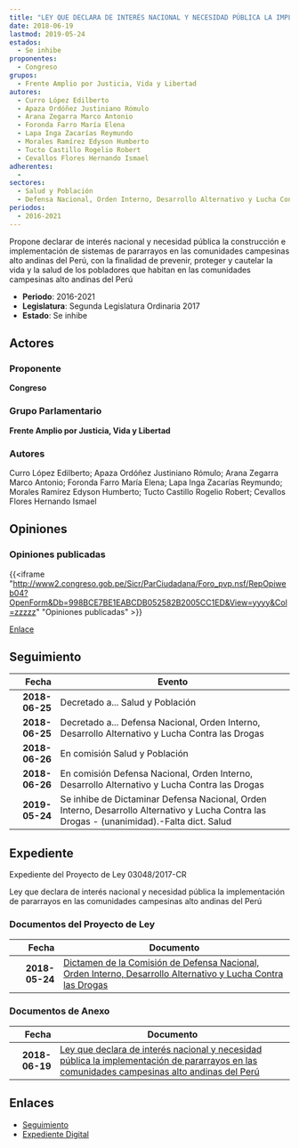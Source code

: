 ```yaml
---
title: "LEY QUE DECLARA DE INTERÉS NACIONAL Y NECESIDAD PÚBLICA LA IMPLEMENTACIÓN DE PARARRAYOS EN LAS COMUNIDADES CAMPESINAS ALTO ANDINAS DEL PERÚ"
date: 2018-06-19
lastmod: 2019-05-24
estados: 
  - Se inhibe
proponentes: 
  - Congreso
grupos: 
  - Frente Amplio por Justicia, Vida y Libertad
autores: 
  - Curro López Edilberto
  - Apaza Ordóñez Justiniano Rómulo
  - Arana Zegarra Marco Antonio
  - Foronda Farro María Elena
  - Lapa Inga Zacarías Reymundo
  - Morales Ramírez Edyson Humberto
  - Tucto Castillo Rogelio Robert
  - Cevallos Flores Hernando Ismael
adherentes: 
  - 
sectores: 
  - Salud y Población
  - Defensa Nacional, Orden Interno, Desarrollo Alternativo y Lucha Contra las Drogas
periodos: 
  - 2016-2021
---
```


Propone declarar de interés nacional y necesidad pública la construcción e implementación de sistemas de pararrayos en las comunidades campesinas alto andinas del Perú, con la finalidad de prevenir, proteger y cautelar la vida y la salud de los pobladores que habitan en las comunidades campesinas alto andinas del Perú

- **Periodo**: 2016-2021
- **Legislatura**: Segunda Legislatura Ordinaria 2017
- **Estado**: Se inhibe

## Actores

### Proponente

**Congreso**

### Grupo Parlamentario

**Frente Amplio por Justicia, Vida y Libertad**

### Autores

Curro López Edilberto; Apaza Ordóñez Justiniano Rómulo; Arana Zegarra Marco Antonio; Foronda Farro María Elena; Lapa Inga Zacarías Reymundo; Morales Ramírez Edyson Humberto; Tucto Castillo Rogelio Robert; Cevallos Flores Hernando Ismael


## Opiniones

### Opiniones publicadas

{{<iframe "http://www2.congreso.gob.pe/Sicr/ParCiudadana/Foro_pvp.nsf/RepOpiweb04?OpenForm&Db=998BCE7BE1EABCDB052582B2005CC1ED&View=yyyy&Col=zzzzz" "Opiniones publicadas" >}}

[Enlace](http://www2.congreso.gob.pe/Sicr/ParCiudadana/Foro_pvp.nsf/RepOpiweb04?OpenForm&Db=998BCE7BE1EABCDB052582B2005CC1ED&View=yyyy&Col=zzzzz)

## Seguimiento

| Fecha | Evento |
|------:|--------|
| **2018-06-25** | Decretado a... Salud y Población|
| **2018-06-25** | Decretado a... Defensa Nacional, Orden Interno, Desarrollo Alternativo y Lucha Contra las Drogas|
| **2018-06-26** | En comisión Salud y Población|
| **2018-06-26** | En comisión Defensa Nacional, Orden Interno, Desarrollo Alternativo y Lucha Contra las Drogas|
| **2019-05-24** | Se inhibe de Dictaminar Defensa Nacional, Orden Interno, Desarrollo Alternativo y Lucha Contra las Drogas - (unanimidad).-Falta dict. Salud|


## Expediente

Expediente del Proyecto de Ley 03048/2017-CR

Ley que declara de interés nacional y necesidad pública la implementación de pararrayos en las comunidades campesinas alto andinas del Perú


### Documentos del Proyecto de Ley

| Fecha | Documento |
|------:|--------|
| **2018-05-24** | [Dictamen de la Comisión de Defensa Nacional, Orden Interno, Desarrollo Alternativo y Lucha Contra las Drogas](http://www.leyes.congreso.gob.pe/Documentos/2016_2021/Dictamenes/Proyectos_de_Ley/03048DC07MAY20190524.pdf) |

### Documentos de Anexo

| Fecha | Documento |
|------:|--------|
| **2018-06-19** | [Ley que declara de interés nacional y necesidad pública la implementación de pararrayos en las comunidades campesinas alto andinas del Perú](http://www.leyes.congreso.gob.pe/Documentos/2016_2021/Proyectos_de_Ley_y_de_Resoluciones_Legislativas/PL0304820180619..pdf) |

## Enlaces 

- [Seguimiento](http://www2.congreso.gob.pe/Sicr/TraDocEstProc/CLProLey2016.nsf/f7fff46988ca05b1052578e100829cc7/6d3ea3d8be76ec45052582b200622640?OpenDocument)
- [Expediente Digital](http://www2.congreso.gob.pe/Sicr/TraDocEstProc/CLProLey2016.nsf/f7fff46988ca05b1052578e100829cc7/6d3ea3d8be76ec45052582b200622640?OpenDocument&Click=05257FB7005EB655.eb71d0cf91d8294e05256cdf006b5706/$Body/0.1C6C)
